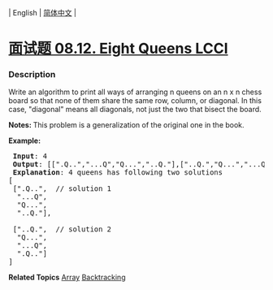 | English | [简体中文](README.md) |

# [面试题 08.12. Eight Queens LCCI](https://leetcode.cn/problems/eight-queens-lcci)
 ### Description
<p>Write an algorithm to print all ways of arranging n queens on an n x n&nbsp;chess board so that none of them share the same row, column, or diagonal. In this case, &quot;diagonal&quot; means all diagonals, not just the two that bisect the board.</p>

<p><strong>Notes: </strong>This&nbsp;problem is a generalization of the original one in the book.</p>

<p><strong>Example:</strong></p>

<pre>
<strong> Input</strong>: 4
<strong> Output</strong>: [[&quot;.Q..&quot;,&quot;...Q&quot;,&quot;Q...&quot;,&quot;..Q.&quot;],[&quot;..Q.&quot;,&quot;Q...&quot;,&quot;...Q&quot;,&quot;.Q..&quot;]]
<strong> Explanation</strong>: 4 queens has following two solutions
[
&nbsp;[&quot;.Q..&quot;, &nbsp;// solution 1
&nbsp; &quot;...Q&quot;,
&nbsp; &quot;Q...&quot;,
&nbsp; &quot;..Q.&quot;],

&nbsp;[&quot;..Q.&quot;, &nbsp;// solution 2
&nbsp; &quot;Q...&quot;,
&nbsp; &quot;...Q&quot;,
&nbsp; &quot;.Q..&quot;]
]
</pre>

**Related Topics**  [Array](https://leetcode.cn/tag/array) [Backtracking](https://leetcode.cn/tag/backtracking) 